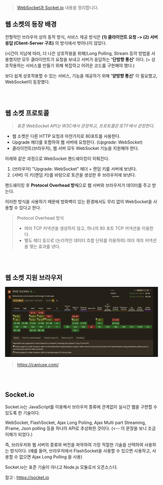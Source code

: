 
> [WebSocket과 Socket.io](https://d2.naver.com/helloworld/1336) 내용을 정리합니다.

## 웹 소켓의 등장 배경

전형적인 브라우저 상의 동작 방식, 서비스 제공 방식은 **(1) 클라이언트 요청 -> (2) 서버 응답 (Client-Server 구조)** 의 방식에서 벗어나지 않았다. 

(시간이 지남에 따라, 더 나은 상호작용을 위해)Long Polling, Stream 등의 방법을 사용했지만 모두 클라이언트가 요청을 보내고 서버가 응답하는 **'단방향 통신'** 이다. (= 상호작용하는 서비스를 만들기 위해 복잡하고 어려운 코드를 구현해야 했다.)

보다 쉽게 상호작용할 수 있는 서비스, 기능을 제공하기 위해 **'양방향 통신'** 이 필요했고, WebSocket이 등장했다.

<br><br>

## 웹 소켓 프로토콜

> *표준 WebSocket API는 W3C에서 관장하고, 프로토콜은 IETF에서 관장한다.*

- 웹 소켓은 다른 HTTP 요청과 마찬가지로 80포트를 사용한다.
- Upgrade 헤더를 포함하여 웹 서버에 요청한다. (*Upgrade: WebSocket*)
- 클라이언트(브라우저), 웹 서버 모두 WebSocket 기능을 지원해야 한다.

아래와 같은 과정으로 WebSocket 핸드쉐이킹이 이뤄진다.

1. (브라우저) "Upgrade: WebSocket" 헤더 + 랜덤 키를 서버에 보낸다.
2. (서버) 이 키(랜덤 키)를 바탕으로 토큰을 생성한 후 브라우저에 보낸다.

핸드쉐이킹 후 **Protocol Overhead 방식**으로 웹 서버와 브라우저가 데이터를 주고 받는다.

이러한 방식을 사용하기 때문에 방화벽이 있는 환경에서도 무리 없이 WebSocket을 사용할 수 있다고 한다.

> Protocol Overhead 방식 <br>
> - 여러 TCP 커넥션을 생성하지 않고, 하나의 80 포트 TCP 커넥션을 이용한다.
> - 별도 헤더 등으로 (논리적인 데이터 흐름 단위를 이용하여) 여러 개의 커넥션을 맺는 효과를 낸다.

<br><br>

## 웹 소켓 지원 브라우저

![](../images/[ETC]%20WebSocket_15.png)

> https://caniuse.com/

<br><br>

## Socket.io

Socket.io는 JavaScript를 이용해서 브라우저 종류에 관계없이 실시간 웹을 구현할 수 있도록 한 기술이다. 

WebSocket, FlashSocket, Ajax Long Poliing, Ajax Multi part Streaming, IFrame, Json polling 등을 하나의 API로 추상화한 것이다. (<-- 이 문장을 보니 조금 이해가 되었다.) 

즉, 브라우저와 웹 서버의 종류와 버전을 파악하여 가장 적절한 기술을 선택하여 사용하는 방식이다. (예를 들어, 브라우저에서 FlashSocket을 사용할 수 있으면 사용하고, 사용할 수 없으면 Ajax Long Polling 을 사용)

Socket.io는 표준 기술이 아니고 Node.js 모듈로서 오픈소스다.

참고 : https://socket.io